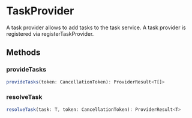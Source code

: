 # TaskProvider<T>

A task provider allows to add tasks to the task service. A task provider is registered via registerTaskProvider.

## Methods

### provideTasks

```typescript
provideTasks(token: CancellationToken): ProviderResult<T[]>
```

### resolveTask

```typescript
resolveTask(task: T, token: CancellationToken): ProviderResult<T>
```

